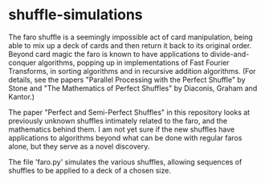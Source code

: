 # shuffle-simulations
The faro shuffle is a seemingly impossible act of card manipulation, being able to mix up a deck of cards and then return it back to its original order. Beyond card magic the faro is known to have applications to divide-and-conquer algorithms, popping up in implementations of Fast Fourier Transforms, in sorting algorithms and in recursive addition algorithms. (For details, see the papers "Parallel Processing with the Perfect Shuffle" by Stone and "The Mathematics of Perfect Shuffles" by Diaconis, Graham and Kantor.)

The paper "Perfect and Semi-Perfect Shuffles" in this repository looks at previously unknown shuffles intimately related to the faro, and the mathematics behind them. I am not yet sure if the new shuffles have applications to algorithms beyond what can be done with regular faros alone, but they serve as a novel discovery.

The file 'faro.py' simulates the various shuffles, allowing sequences of shuffles to be applied to a deck of a chosen size.
